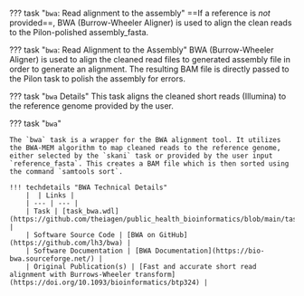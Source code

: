 <!-- if: theiameta -->
??? task "`bwa`: Read alignment to the assembly"
    ==If a reference is _not_ provided==, BWA (Burrow-Wheeler Aligner) is used to align the clean reads to the Pilon-polished assembly_fasta.
<!-- endif -->
<!-- if: digger -->
??? task "`bwa`: Read Alignment to the Assembly"
    BWA (Burrow-Wheeler Aligner) is used to align the cleaned read files to generated assembly file in order to generate an alignment. The resulting BAM file is directly passed to the Pilon task to polish the assembly for errors.

<!-- if: freyja -->
??? task "`bwa` Details"
    This task aligns the cleaned short reads (Illumina) to the reference genome provided by the user.
<!-- endif -->
<!-- if: theiaviral -->
??? task "`bwa`"

    The `bwa` task is a wrapper for the BWA alignment tool. It utilizes the BWA-MEM algorithm to map cleaned reads to the reference genome, either selected by the `skani` task or provided by the user input `reference_fasta`. This creates a BAM file which is then sorted using the command `samtools sort`.
<!-- endif -->
    !!! techdetails "BWA Technical Details"
        |  | Links |
        | --- | --- |
        | Task | [task_bwa.wdl](https://github.com/theiagen/public_health_bioinformatics/blob/main/tasks/alignment/task_bwa.wdl) |
        | Software Source Code | [BWA on GitHub](https://github.com/lh3/bwa) |
        | Software Documentation | [BWA Documentation](https://bio-bwa.sourceforge.net/) |
        | Original Publication(s) | [Fast and accurate short read alignment with Burrows-Wheeler transform](https://doi.org/10.1093/bioinformatics/btp324) |
